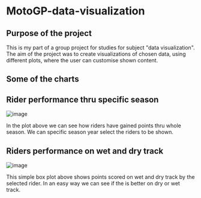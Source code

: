 # MotoGP-data-visualization

## Purpose of the project
This is my part of a group project for studies for subject "data visualization". The aim of the project was to create visualizations of chosen data, using different plots, where the user can customise shown content.

## Some of the charts

## Rider performance thru specific season 
![image](https://github.com/kubas99x/MotoGP-data-visualization/assets/65685755/a1159d3d-6005-4a5e-a7fe-14df21a46873)

In the plot above we can see how riders have gained points thru whole season. We can specific season year select the riders to be shown.

## Riders performance on wet and dry track
![image](https://github.com/kubas99x/MotoGP-data-visualization/assets/65685755/e07c24ae-aeb5-4c81-8c2c-d2b4e1ec1fac)

This simple box plot above shows points scored on wet and dry track by the selected rider. In an easy way we can see if the is better on dry or wet track.

